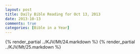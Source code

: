 ```yaml
---
layout: post
title: Daily Bible Reading for Oct 13, 2013
date: 2013-10-13
comments: true
categories: [Bible in a Year]
---
```

{% render_partial ../KJV/Mt/24.markdown %}
{% render_partial ../KJV/Mt/25.markdown %}
